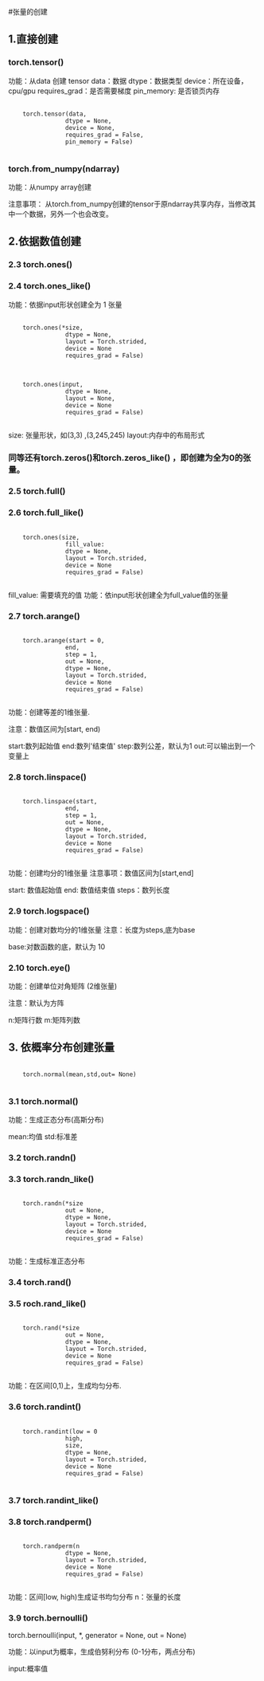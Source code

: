 


#张量的创建
## 1.直接创建

### torch.tensor()

功能：从data 创建 tensor
data：数据
dtype：数据类型
device：所在设备，cpu/gpu
requires_grad：是否需要梯度
pin_memory: 是否锁页内存

<pre>
    <code>
    torch.tensor(data,
                dtype = None, 
                device = None, 
                requires_grad = False, 
                pin_memory = False)
    </code>
</pre>

### torch.from_numpy(ndarray) 

功能：从numpy array创建

注意事项： 从torch.from_numpy创建的tensor于原ndarray共享内存，当修改其中一个数据，另外一个也会改变。


## 2.依据数值创建

### 2.3 torch.ones()

### 2.4 torch.ones_like()

功能：依据input形状创建全为 1 张量

<pre>
    <code>
    torch.ones(*size,
                dtype = None, 
                layout = Torch.strided, 
                device = None
                requires_grad = False)
    </code>
</pre>

<pre>
    <code>
    torch.ones(input,
                dtype = None, 
                layout = None, 
                device = None
                requires_grad = False)
    </code>
</pre>

size: 张量形状，如(3,3) ,(3,245,245)
layout:内存中的布局形式

### 同等还有torch.zeros()和torch.zeros_like() ，即创建为全为0的张量。


### 2.5 torch.full()

### 2.6 torch.full_like()

<pre>
    <code>
    torch.ones(size,
                fill_value:
                dtype = None, 
                layout = Torch.strided, 
                device = None
                requires_grad = False)
    </code>
</pre>

fill_value: 需要填充的值
功能：依input形状创建全为full_value值的张量

### 2.7 torch.arange()

<pre>
    <code>
    torch.arange(start = 0,
                end,
                step = 1,
                out = None,
                dtype = None, 
                layout = Torch.strided, 
                device = None
                requires_grad = False)
    </code>
</pre>

功能：创建等差的1维张量.

注意：数值区间为[start, end)

start:数列起始值 end:数列'结束值' step:数列公差，默认为1
out:可以输出到一个变量上

### 2.8 torch.linspace()

<pre>
    <code>
    torch.linspace(start,
                end,
                step = 1,
                out = None,
                dtype = None, 
                layout = Torch.strided, 
                device = None
                requires_grad = False)
    </code>
</pre>

功能：创建均分的1维张量
注意事项：数值区间为[start,end]

start: 数值起始值 end: 数值结束值 steps：数列长度

### 2.9 torch.logspace()

功能：创建对数均分的1维张量
注意：长度为steps,底为base

base:对数函数的底，默认为 10 

### 2.10 torch.eye()

功能：创建单位对角矩阵 (2维张量)

注意：默认为方阵

n:矩阵行数
m:矩阵列数


## 3. 依概率分布创建张量

<pre>
    <code>
    torch.normal(mean,std,out= None)
    </code>
</pre>

### 3.1 torch.normal()

功能：生成正态分布(高斯分布)

mean:均值
std:标准差

### 3.2 torch.randn()
### 3.3 torch.randn_like()

<pre>
    <code>
    torch.randn(*size
                out = None,
                dtype = None, 
                layout = Torch.strided, 
                device = None
                requires_grad = False)
    </code>
</pre>
功能：生成标准正态分布

### 3.4 torch.rand()

### 3.5 roch.rand_like()

<pre>
    <code>
    torch.rand(*size
                out = None,
                dtype = None, 
                layout = Torch.strided, 
                device = None
                requires_grad = False)
    </code>
</pre>

功能：在区间[0,1)上，生成均匀分布.

### 3.6 torch.randint()

<pre>
    <code>
    torch.randint(low = 0
                high,
                size,
                dtype = None, 
                layout = Torch.strided, 
                device = None
                requires_grad = False)
    </code>
</pre>

### 3.7 torch.randint_like()

### 3.8 torch.randperm()

<pre>
    <code>
    torch.randperm(n
                dtype = None, 
                layout = Torch.strided, 
                device = None
                requires_grad = False)
    </code>
</pre>

功能：区间[low, high)生成证书均匀分布
n：张量的长度

### 3.9 torch.bernoulli()

torch.bernoulli(input,
                *,
                generator = None,
                out = None)

功能：以input为概率，生成伯努利分布
(0-1分布，两点分布)

input:概率值






